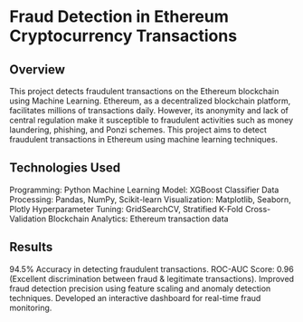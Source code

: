 # Fraud Detection in Ethereum Cryptocurrency Transactions

## Overview
This project detects fraudulent transactions on the Ethereum blockchain using Machine Learning. Ethereum, as a decentralized blockchain platform, facilitates millions of transactions daily. However, its anonymity and lack of central regulation make it susceptible to fraudulent activities such as money laundering, phishing, and Ponzi schemes. This project aims to detect fraudulent transactions in Ethereum using machine learning techniques.

## Technologies Used
Programming: Python
Machine Learning Model: XGBoost Classifier
Data Processing: Pandas, NumPy, Scikit-learn
Visualization: Matplotlib, Seaborn, Plotly
Hyperparameter Tuning: GridSearchCV, Stratified K-Fold Cross-Validation
Blockchain Analytics: Ethereum transaction data

## Results
94.5% Accuracy in detecting fraudulent transactions.
ROC-AUC Score: 0.96 (Excellent discrimination between fraud & legitimate transactions).
Improved fraud detection precision using feature scaling and anomaly detection techniques.
Developed an interactive dashboard for real-time fraud monitoring.
